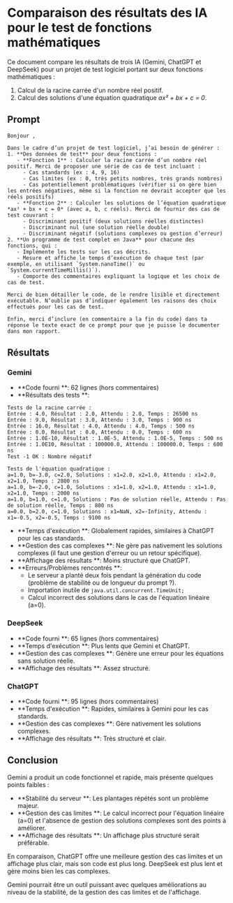 
# Comparaison des résultats des IA pour le test de fonctions mathématiques

Ce document compare les résultats de trois IA (Gemini, ChatGPT et DeepSeek) pour un projet de test logiciel portant sur deux fonctions mathématiques :

1. Calcul de la racine carrée d'un nombre réel positif.
2. Calcul des solutions d'une équation quadratique *ax² + bx + c = 0*.

## Prompt

```
Bonjour ,

Dans le cadre d’un projet de test logiciel, j’ai besoin de générer :
1. **Des données de test** pour deux fonctions :
   - **Fonction 1** : Calculer la racine carrée d’un nombre réel positif. Merci de proposer une série de cas de test incluant :
     - Cas standards (ex : 4, 9, 16)
     - Cas limites (ex : 0, très petits nombres, très grands nombres)
     - Cas potentiellement problématiques (vérifier si on gère bien les entrées négatives, même si la fonction ne devrait accepter que les réels positifs)
   - **Fonction 2** : Calculer les solutions de l’équation quadratique *ax² + bx + c = 0* (avec a, b, c réels). Merci de fournir des cas de test couvrant :
     - Discriminant positif (deux solutions réelles distinctes)
     - Discriminant nul (une solution réelle double)
     - Discriminant négatif (solutions complexes ou gestion d’erreur)
2. **Un programme de test complet en Java** pour chacune des fonctions, qui :
   - Implémente les tests sur les cas décrits.
   - Mesure et affiche le temps d’exécution de chaque test (par exemple, en utilisant `System.nanoTime()` ou `System.currentTimeMillis()`).
   - Comporte des commentaires expliquant la logique et les choix de cas de test.
   
Merci de bien détailler le code, de le rendre lisible et directement exécutable. N’oublie pas d’indiquer également les raisons des choix effectués pour les cas de test.

Enfin, merci d’inclure (en commentaire a la fin du code) dans ta réponse le texte exact de ce prompt pour que je puisse le documenter dans mon rapport.
```

## Résultats

### Gemini

*   **Code fourni **: 62 lignes (hors commentaires)
*   **Résultats des tests **:

```
Tests de la racine carrée :
Entrée : 4.0, Résultat : 2.0, Attendu : 2.0, Temps : 26500 ns
Entrée : 9.0, Résultat : 3.0, Attendu : 3.0, Temps : 900 ns
Entrée : 16.0, Résultat : 4.0, Attendu : 4.0, Temps : 500 ns
Entrée : 0.0, Résultat : 0.0, Attendu : 0.0, Temps : 600 ns
Entrée : 1.0E-10, Résultat : 1.0E-5, Attendu : 1.0E-5, Temps : 500 ns
Entrée : 1.0E10, Résultat : 100000.0, Attendu : 100000.0, Temps : 600 ns
Test -1 OK : Nombre négatif

Tests de l'équation quadratique :
a=1.0, b=-3.0, c=2.0, Solutions : x1=2.0, x2=1.0, Attendu : x1=2.0, x2=1.0, Temps : 2800 ns
a=1.0, b=-2.0, c=1.0, Solutions : x1=1.0, x2=1.0, Attendu : x1=1.0, x2=1.0, Temps : 2000 ns
a=1.0, b=1.0, c=1.0, Solutions : Pas de solution réelle, Attendu : Pas de solution réelle, Temps : 800 ns
a=0.0, b=2.0, c=1.0, Solutions : x1=NaN, x2=-Infinity, Attendu : x1=-0.5, x2=-0.5, Temps : 9100 ns
```

*   **Temps d'exécution **: Globalement rapides, similaires à ChatGPT pour les cas standards.
*   **Gestion des cas complexes **: Ne gère pas nativement les solutions complexes (il faut une gestion d'erreur ou un retour spécifique).
*   **Affichage des résultats **: Moins structuré que ChatGPT.
*   **Erreurs/Problèmes rencontrés **:
    *   Le serveur a planté deux fois pendant la génération du code (problème de stabilité ou de longueur du prompt ?).
    *   Importation inutile de `java.util.concurrent.TimeUnit;`
    *   Calcul incorrect des solutions dans le cas de l'équation linéaire (a=0).

### DeepSeek

*   **Code fourni **: 65 lignes (hors commentaires)
*   **Temps d'exécution **: Plus lents que Gemini et ChatGPT.
*   **Gestion des cas complexes **: Génère une erreur pour les équations sans solution réelle.
*   **Affichage des résultats **: Assez structuré.

### ChatGPT

*   **Code fourni **: 95 lignes (hors commentaires)
*   **Temps d'exécution **: Rapides, similaires à Gemini pour les cas standards.
*   **Gestion des cas complexes **: Gère nativement les solutions complexes.
*   **Affichage des résultats **: Très structuré et clair.

## Conclusion

Gemini a produit un code fonctionnel et rapide, mais présente quelques points faibles :

*   **Stabilité du serveur **: Les plantages répétés sont un problème majeur.
*   **Gestion des cas limites **: Le calcul incorrect pour l'équation linéaire (a=0) et l'absence de gestion des solutions complexes sont des points à améliorer.
*   **Affichage des résultats **: Un affichage plus structuré serait préférable.

En comparaison, ChatGPT offre une meilleure gestion des cas limites et un affichage plus clair, mais son code est plus long. DeepSeek est plus lent et gère moins bien les cas complexes.

Gemini pourrait être un outil puissant avec quelques améliorations au niveau de la stabilité, de la gestion des cas limites et de l'affichage.
